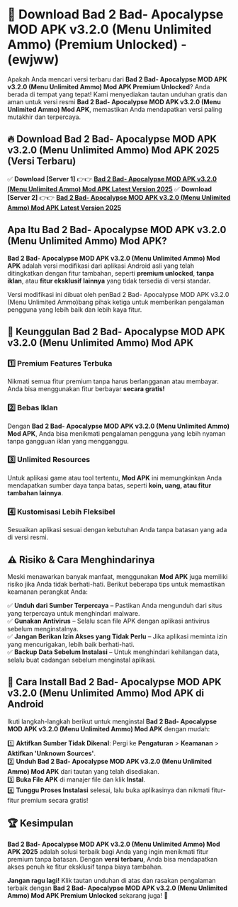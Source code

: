 

# 🎯 Download Bad 2 Bad- Apocalypse MOD APK v3.2.0 (Menu Unlimited Ammo) (Premium Unlocked) -  (ewjww) 

Apakah Anda mencari versi terbaru dari **Bad 2 Bad- Apocalypse MOD APK v3.2.0 (Menu Unlimited Ammo) Mod APK Premium Unlocked**? Anda berada di tempat yang tepat! Kami menyediakan tautan unduhan gratis dan aman untuk versi resmi **Bad 2 Bad- Apocalypse MOD APK v3.2.0 (Menu Unlimited Ammo) Mod APK**, memastikan Anda mendapatkan versi paling mutakhir dan terpercaya.

## 🔥 Download Bad 2 Bad- Apocalypse MOD APK v3.2.0 (Menu Unlimited Ammo) Mod APK 2025 (Versi Terbaru)

✅ **Download [Server 1]** 👉👉 [**Bad 2 Bad- Apocalypse MOD APK v3.2.0 (Menu Unlimited Ammo) Mod APK Latest Version 2025**](https://apkcomod.com?title=Bad_2_Bad-_Apocalypse_MOD_APK_v3.2.0_(Menu_Unlimited_Ammo))  
✅ **Download [Server 2]** 👉👉 [**Bad 2 Bad- Apocalypse MOD APK v3.2.0 (Menu Unlimited Ammo) Mod APK Latest Version 2025**](https://apkcomod.com?title=Bad_2_Bad-_Apocalypse_MOD_APK_v3.2.0_(Menu_Unlimited_Ammo))  

## Apa Itu Bad 2 Bad- Apocalypse MOD APK v3.2.0 (Menu Unlimited Ammo) Mod APK?

**Bad 2 Bad- Apocalypse MOD APK v3.2.0 (Menu Unlimited Ammo) Mod APK** adalah versi modifikasi dari aplikasi Android asli yang telah ditingkatkan dengan fitur tambahan, seperti **premium unlocked**, **tanpa iklan**, atau **fitur eksklusif lainnya** yang tidak tersedia di versi standar.

Versi modifikasi ini dibuat oleh penBad 2 Bad- Apocalypse MOD APK v3.2.0 (Menu Unlimited Ammo)bang pihak ketiga untuk memberikan pengalaman pengguna yang lebih baik dan lebih kaya fitur.

## 🎯 Keunggulan Bad 2 Bad- Apocalypse MOD APK v3.2.0 (Menu Unlimited Ammo) Mod APK

### 1️⃣ Premium Features Terbuka
Nikmati semua fitur premium tanpa harus berlangganan atau membayar. Anda bisa menggunakan fitur berbayar **secara gratis!**

### 2️⃣ Bebas Iklan
Dengan **Bad 2 Bad- Apocalypse MOD APK v3.2.0 (Menu Unlimited Ammo) Mod APK**, Anda bisa menikmati pengalaman pengguna yang lebih nyaman tanpa gangguan iklan yang mengganggu.

### 3️⃣ Unlimited Resources
Untuk aplikasi game atau tool tertentu, **Mod APK** ini memungkinkan Anda mendapatkan sumber daya tanpa batas, seperti **koin, uang, atau fitur tambahan lainnya**.

### 4️⃣ Kustomisasi Lebih Fleksibel
Sesuaikan aplikasi sesuai dengan kebutuhan Anda tanpa batasan yang ada di versi resmi.

## ⚠️ Risiko & Cara Menghindarinya

Meski menawarkan banyak manfaat, menggunakan **Mod APK** juga memiliki risiko jika Anda tidak berhati-hati. Berikut beberapa tips untuk memastikan keamanan perangkat Anda:

✅ **Unduh dari Sumber Terpercaya** – Pastikan Anda mengunduh dari situs yang terpercaya untuk menghindari malware.  
✅ **Gunakan Antivirus** – Selalu scan file APK dengan aplikasi antivirus sebelum menginstalnya.  
✅ **Jangan Berikan Izin Akses yang Tidak Perlu** – Jika aplikasi meminta izin yang mencurigakan, lebih baik berhati-hati.  
✅ **Backup Data Sebelum Instalasi** – Untuk menghindari kehilangan data, selalu buat cadangan sebelum menginstal aplikasi.

## 📌 Cara Install Bad 2 Bad- Apocalypse MOD APK v3.2.0 (Menu Unlimited Ammo) Mod APK di Android

Ikuti langkah-langkah berikut untuk menginstal **Bad 2 Bad- Apocalypse MOD APK v3.2.0 (Menu Unlimited Ammo) Mod APK** dengan mudah:

1️⃣ **Aktifkan Sumber Tidak Dikenal**: Pergi ke **Pengaturan** > **Keamanan** > **Aktifkan 'Unknown Sources'**.  
2️⃣ **Unduh Bad 2 Bad- Apocalypse MOD APK v3.2.0 (Menu Unlimited Ammo) Mod APK** dari tautan yang telah disediakan.  
3️⃣ **Buka File APK** di manajer file dan klik **Instal**.  
4️⃣ **Tunggu Proses Instalasi** selesai, lalu buka aplikasinya dan nikmati fitur-fitur premium secara gratis!

## 🏆 Kesimpulan

**Bad 2 Bad- Apocalypse MOD APK v3.2.0 (Menu Unlimited Ammo) Mod APK 2025** adalah solusi terbaik bagi Anda yang ingin menikmati fitur premium tanpa batasan. Dengan **versi terbaru**, Anda bisa mendapatkan akses penuh ke fitur eksklusif tanpa biaya tambahan.

**Jangan ragu lagi!** Klik tautan unduhan di atas dan rasakan pengalaman terbaik dengan **Bad 2 Bad- Apocalypse MOD APK v3.2.0 (Menu Unlimited Ammo) Mod APK Premium Unlocked** sekarang juga! 🚀

